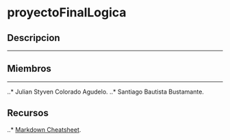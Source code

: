 # proyectoFinalLogica
## Descripcion
------

## Miembros
------
..* Julian Styven Colorado Agudelo.
..* Santiago Bautista Bustamante.

## Recursos
..*  [Markdown Cheatsheet](https://github.com/adam-p/markdown-here/wiki/Markdown-Cheatsheet#links).
